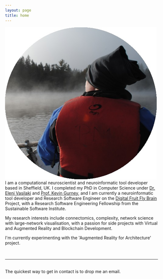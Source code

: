 ```yaml
---
layout: page
title: home
---
```


<img class="col one right" src="/img/prof_pic.jpg">

<br/>
I am a computational neuroscientist and neuroinformatic tool developer based in Sheffield, UK. I completed my PhD in Computer Science under <a href="http://staffwww.dcs.shef.ac.uk/people/E.Vasilaki/" target="blank">Dr. Eleni Vasilaki</a> and <a href="https://www.shef.ac.uk/psychology/staff/academic/kevin-gurney" target="blank">Prof. Kevin Gurney</a>, and I am currently a neuroinformatic tool developer and Research Software Engineer on the <a href="http://gtr.rcuk.ac.uk/projects?ref=BB/M025527/1" target="blank"> Digital Fruit Fly Brain</a> Project, with a Research Software Engineering Fellowship from the Sustainable Software Institute.

My research interests include connectomics, complexity, network science with large-network visualisation, with a passion for side projects with Virtual and Augmented Reality and Blockchain Development.

I'm currently experimenting with the 'Augmented Reality for Architecture' project. 

<br/>
<hr/>
<br/>
<span class="contacticon center">
	<a href="https://github.com/adamrtomkins" target="_blank"><i class="fa fa-github-square"></i></a>
	<a href="https://www.linkedin.com" target="_blank"><i class="fa fa-linkedin-square"></i></a>
	<a href="https://twitter.com/artomkins" target="_blank"><i class="fa fa-twitter-square"></i></a>
</span>

<div class="col three caption">
	The quickest way to get in contact is to drop me an email.
</div>


